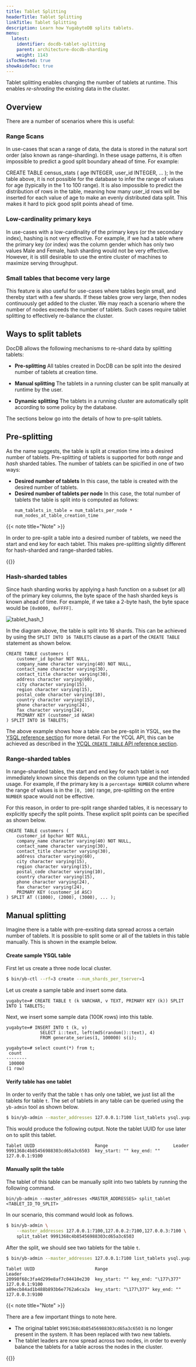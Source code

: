 ```yaml
---
title: Tablet Splitting
headerTitle: Tablet Splitting
linkTitle: Tablet Splitting
description: Learn how YugabyteDB splits tablets.
menu:
  latest:
    identifier: docdb-tablet-splitting
    parent: architecture-docdb-sharding
    weight: 1143
isTocNested: true
showAsideToc: true
---
```


Tablet splitting enables changing the number of tablets at runtime. This enables *re-shrading* the existing data in the cluster.

## Overview

There are a number of scenarios where this is useful:

### Range Scans
In use-cases that scan a range of data, the data is stored in the natural sort order (also known as range-sharding). In these usage patterns, it is often impossible to predict a good split boundary ahead of time. For example:

CREATE TABLE census_stats (
    age INTEGER,
    user_id INTEGER,
    ...
    );
In the table above, it is not possible for the database to infer the range of values for age (typically in the 1 to 100 range). It is also impossible to predict the distribution of rows in the table, meaning how many user_id rows will be inserted for each value of age to make an evenly distributed data split. This makes it hard to pick good split points ahead of time.

### Low-cardinality primary keys
In use-cases with a low-cardinality of the primary keys (or the secondary index), hashing is not very effective. For example, if we had a table where the primary key (or index) was the column gender which has only two values Male and Female, hash sharding would not be very effective. However, it is still desirable to use the entire cluster of machines to maximize serving throughput.

### Small tables that become very large
This feature is also useful for use-cases where tables begin small, and thereby start with a few shards. If these tables grow very large, then nodes continuously get added to the cluster. We may reach a scenario where the number of nodes exceeds the number of tablets. Such cases require tablet splitting to effectively re-balance the cluster.


## Ways to split tablets

DocDB allows the following mechanisms to re-shard data by splitting tablets:

* **Pre-splitting** All tables created in DocDB can be split into the desired number of tablets at creation time.

* **Manual splitting** The tablets in a running cluster can be split manually at runtime by the user.

* **Dynamic splitting** The tablets in a running cluster are automatically split according to some policy by the database.

The sections below go into the details of how to pre-split tablets.


## Pre-splitting

As the name suggests, the table is split at creation time into a desired number of tablets. Pre-splitting of tablets is supported for both *range* and *hash* sharded tables. The number of tablets can be spicified in one of two ways:

* **Desired number of tablets** In this case, the table is created with the desired number of tablets.
* **Desired number of tablets per node** In this case, the total number of tablets the table is split into is computed as follows:
    ```
    num_tablets_in_table = num_tablets_per_node * num_nodes_at_table_creation_time
    ```


{{< note title="Note" >}}

In order to pre-split a table into a desired number of tablets, we need the start and end key for each tablet. This makes pre-splitting slightly different for hash-sharded and range-sharded tables.

{{</note >}}


### Hash-sharded tables

 Since hash sharding works by applying a hash function on a subset (or all) of the primary key columns, the byte space of the hash sharded keys is known ahead of time. For example, if we take a 2-byte hash, the byte space would be `[0x0000, 0xFFFF]`. 

![tablet_hash_1](/images/architecture/tablet_hash_1.png)

In the diagram above, the table is split into 16 shards. This can be achieved by using the `SPLIT INTO 16 TABLETS` clause as a part of the `CREATE TABLE` statement as shown below.

```
CREATE TABLE customers (
    customer_id bpchar NOT NULL,
    company_name character varying(40) NOT NULL,
    contact_name character varying(30),
    contact_title character varying(30),
    address character varying(60),
    city character varying(15),
    region character varying(15),
    postal_code character varying(10),
    country character varying(15),
    phone character varying(24),
    fax character varying(24),
    PRIMARY KEY (customer_id HASH)
) SPLIT INTO 16 TABLETS;
```

The above example shows how a table can be pre-split in YSQL, see the [YSQL reference section](../../../api/ysql/commands/ddl_create_table/#create-a-table-specifying-the-number-of-tablets) for more detail. For the YCQL API, this can be achieved as described in the [YCQL `CREATE TABLE` API reference section](../../../api/ycql/ddl_create_table/#create-a-table-specifying-the-number-of-tablets).

### Range-sharded tables

In range-sharded tables, the start and end key for each tablet is not immediately known since this depends on the column type and the intended usage. For example, if the primary key is a `percentage NUMBER` column where the range of values is in the `[0, 100]` range, pre-splitting on the entire `NUMBER` space would not be effective.

For this reason, in order to pre-split range sharded tables, it is necessary to explicitly specify the split points. These explicit split points can be specified as shown below.

```
CREATE TABLE customers (
    customer_id bpchar NOT NULL,
    company_name character varying(40) NOT NULL,
    contact_name character varying(30),
    contact_title character varying(30),
    address character varying(60),
    city character varying(15),
    region character varying(15),
    postal_code character varying(10),
    country character varying(15),
    phone character varying(24),
    fax character varying(24),
    PRIMARY KEY (customer_id ASC)
) SPLIT AT ((1000), (2000), (3000), ... );
```

## Manual splitting

Imagine there is a table with pre-exsiting data spread across a certain number of tablets. It is possible to split some or all of the tablets in this table manually. This is shown in the example below.

#### Create sample YSQL table

First let us create a three node local cluster.

```bash
$ bin/yb-ctl --rf=3 create --num_shards_per_tserver=1
```

Let us create a sample table and insert some data.

```postgres
yugabyte=# CREATE TABLE t (k VARCHAR, v TEXT, PRIMARY KEY (k)) SPLIT INTO 1 TABLETS;
```

Next, we insert some sample data (100K rows) into this table.

```postgres
yugabyte=# INSERT INTO t (k, v) 
             SELECT i::text, left(md5(random()::text), 4)
             FROM generate_series(1, 100000) s(i);
```

```
yugabyte=# select count(*) from t;
 count
--------
 100000
(1 row)

```

#### Verify table has one tablet

In order to verify that the table `t` has only one tablet, we just list all the tablets for table `t`. The set of tablets in any table can be queried using the `yb-admin` tool as shown below.

```bash
$ bin/yb-admin --master_addresses 127.0.0.1:7100 list_tablets ysql.yugabyte t
```

This would produce the following output. Note the tablet UUID for use later on to split this tablet.

```
Tablet UUID                       Range                         Leader
9991368c4b85456988303cd65a3c6503  key_start: "" key_end: ""     127.0.0.1:9100
```


#### Manually split the table

The tablet of this table can be manually split into two tablets by running the following command.

```
bin/yb-admin --master_addresses <MASTER_ADDRESSES> split_tablet <TABLET_ID_TO_SPLIT>
```

In our scenario, this command would look as follows.

```bash
$ bin/yb-admin \
    --master_addresses 127.0.0.1:7100,127.0.0.2:7100,127.0.0.3:7100 \
    split_tablet 9991368c4b85456988303cd65a3c6503
```

After the split, we should see two tablets for the table `t`.

```bash
$ bin/yb-admin --master_addresses 127.0.0.1:7100 list_tablets ysql.yugabyte t
```

```
Tablet UUID                       Range                                 Leader
20998f68c3fa4d299e8af7c04410e230  key_start: "" key_end: "\177\377"     127.0.0.1:9100
a89ecb84ad1b488b893b6e7762a6ca2a  key_start: "\177\377" key_end: ""     127.0.0.3:9100
```

{{< note title="Note" >}}

There are a few important things to note here. 
* The original tablet `9991368c4b85456988303cd65a3c6503` is no longer present in the system. It has been replaced with two new tablets. 
* The tablet leaders are now spread across two nodes, in order to evenly balance the tablets for a table across the nodes in the cluster.

{{</note >}}

